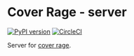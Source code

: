 # Cover Rage - server #

[![PyPI version](https://badge.fury.io/py/cover-rage-server.svg)](https://badge.fury.io/py/cover-rage-server) [![CircleCI](https://circleci.com/gh/alexryabtsev/cover_rage_server/tree/master.svg?style=shield)](https://circleci.com/gh/alexryabtsev/cover_rage_server/tree/master)

Server for [cover rage](https://github.com/alexryabtsev/cover_rage).
